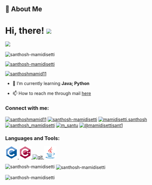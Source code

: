 ## 🚀 About Me 

# Hi, there! <img src="https://raw.githubusercontent.com/MartinHeinz/MartinHeinz/master/wave.gif" width="30px">
<img src="https://c.tenor.com/meiDmToBf4sAAAAC/anime-wave.gif">


<p align="left"> <img src="https://komarev.com/ghpvc/?username=santhosh-mamidisetti&label=Profile%20views&color=0e75b6&style=flat" alt="santhosh-mamidisetti" /> </p>

<p align="left"> <a href="https://github.com/ryo-ma/github-profile-trophy"><img src="https://github-profile-trophy.vercel.app/?username=santhosh-mamidisetti" alt="santhosh-mamidisetti" /></a> </p>

<p align="left"> <a href="https://twitter.com/santhoshmamid11" target="blank"><img src="https://img.shields.io/twitter/follow/santhoshmamid11?logo=twitter&style=for-the-badge" alt="santhoshmamid11" /></a> </p>

- 🌱 I’m currently learning **Java; Python**

- 📫 How to reach me through mail [here](mailto:mamidisettisanthosh2004@gmail.com)

<h3 align="left">Connect with me:</h3>
<p align="left">
<a href="https://twitter.com/santhoshmamid11" target="blank"><img align="center" src="https://raw.githubusercontent.com/rahuldkjain/github-profile-readme-generator/master/src/images/icons/Social/twitter.svg" alt="santhoshmamid11" height="30" width="40" /></a>
<a href="https://linkedin.com/in/santhosh-mamidisetti" target="blank"><img align="center" src="https://raw.githubusercontent.com/rahuldkjain/github-profile-readme-generator/master/src/images/icons/Social/linked-in-alt.svg" alt="santhosh-mamidisetti" height="30" width="40" /></a>
<a href="https://fb.com/mamidisetti.santhosh" target="blank"><img align="center" src="https://raw.githubusercontent.com/rahuldkjain/github-profile-readme-generator/master/src/images/icons/Social/facebook.svg" alt="mamidisetti.santhosh" height="30" width="40" /></a>
<a href="https://instagram.com/santhosh_mamidisetti" target="blank"><img align="center" src="https://raw.githubusercontent.com/rahuldkjain/github-profile-readme-generator/master/src/images/icons/Social/instagram.svg" alt="santhosh_mamidisetti" height="30" width="40" /></a>
<a href="https://www.codechef.com/users/m_santu" target="blank"><img align="center" src="https://cdn.jsdelivr.net/npm/simple-icons@3.1.0/icons/codechef.svg" alt="m_santu" height="30" width="40" /></a>
<a href="https://www.hackerrank.com/@mamidisettisant1" target="blank"><img align="center" src="https://raw.githubusercontent.com/rahuldkjain/github-profile-readme-generator/master/src/images/icons/Social/hackerrank.svg" alt="@mamidisettisant1" height="30" width="40" /></a>
</p>

<h3 align="left">Languages and Tools:</h3>
<p align="left"> <a href="https://www.cprogramming.com/" target="_blank" rel="noreferrer"> <img src="https://raw.githubusercontent.com/devicons/devicon/master/icons/c/c-original.svg" alt="c" width="40" height="40"/> </a> <a href="https://www.w3schools.com/cpp/" target="_blank" rel="noreferrer"> <img src="https://raw.githubusercontent.com/devicons/devicon/master/icons/cplusplus/cplusplus-original.svg" alt="cplusplus" width="40" height="40"/> </a> <a href="https://git-scm.com/" target="_blank" rel="noreferrer"> <img src="https://www.vectorlogo.zone/logos/git-scm/git-scm-icon.svg" alt="git" width="40" height="40"/> </a> <a href="https://www.java.com" target="_blank" rel="noreferrer"> <img src="https://raw.githubusercontent.com/devicons/devicon/master/icons/java/java-original.svg" alt="java" width="40" height="40"/> </a> </p>

<p><img align="left" src="https://github-readme-stats.vercel.app/api/top-langs?username=santhosh-mamidisetti&show_icons=true&locale=en&layout=compact" alt="santhosh-mamidisetti" /></p>

<p>&nbsp;<img align="center" src="https://github-readme-stats.vercel.app/api?username=santhosh-mamidisetti&show_icons=true&locale=en" alt="santhosh-mamidisetti" /></p>

<p><img align="center" src="https://github-readme-streak-stats.herokuapp.com/?user=santhosh-mamidisetti&" alt="santhosh-mamidisetti" /></p>

